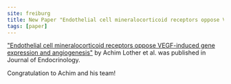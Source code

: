 ```yaml
---
site: freiburg
title: New Paper "Endothelial cell mineralocorticoid receptors oppose VEGF-induced gene expression and angiogenesis"
tags: [paper]
---
```


["Endothelial cell mineralocorticoid receptors oppose VEGF-induced gene expression and angiogenesis"](https://doi.org/10.1530/JOE-18-0494) by Achim Lother et al. was published in Journal of Endocrinology. 

Congratulation to Achim and his team!
